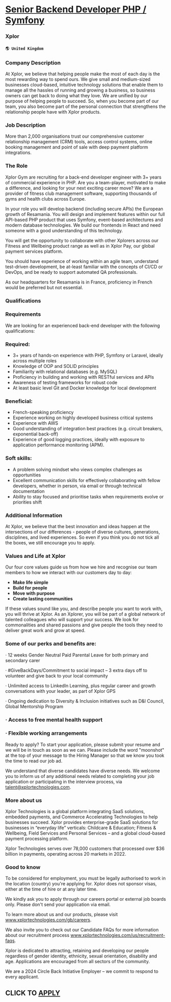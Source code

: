 # [Senior Backend Developer PHP / Symfony](https://www.remotewlb.com/apply/senior-backend-developer-php-symfony)  
### Xplor  
#### `🌎 United Kingdom`  

### Company Description

At Xplor, we believe that helping people make the most of each day is the most rewarding way to spend ours. We give small and medium-sized businesses cloud-based, intuitive technology solutions that enable them to manage all the hassles of running and growing a business, so business owners can get back to doing what they love. We are unified by our purpose of helping people to succeed. So, when you become part of our team, you also become part of the personal connection that strengthens the relationship people have with Xplor products.

### Job Description

More than 2,000 organisations trust our comprehensive customer relationship management (CRM) tools, access control systems, online booking management and point of sale with deep payment platform integrations.

### The Role

Xplor Gym are recruiting for a back-end developer engineer with 3+ years of commercial experience in PHP. Are you a team-player, motivated to make a difference, and looking for your next exciting career move? We are a provider of fitness club management software, supporting thousands of gyms and health clubs across Europe.

In your role you will develop backend (including secure APIs) the European growth of Resamania. You will design and implement features within our full API-based PHP product that uses Symfony, event-based architectures and modern database technologies. We build our frontends in React and need someone with a good understanding of this technology.

You will get the opportunity to collaborate with other Xplorers across our Fitness and Wellbeing product range as well as in Xplor Pay, our global payment services platform.

You should have experience of working within an agile team, understand test-driven development, be at-least familiar with the concepts of CI/CD or DevOps, and be ready to support automated QA professionals.

As our headquarters for Resamania is in France, proficiency in French would be preferred but not essential.

### Qualifications

### Requirements

We are looking for an experienced back-end developer with the following qualifications:

### Required:

  * 3+ years of hands-on experience with PHP, Symfony or Laravel, ideally across multiple roles
  * Knowledge of OOP and SOLID principles
  * Familiarity with relational databases (e.g. MySQL)
  * Proficiency in building and working with RESTful services and APIs
  * Awareness of testing frameworks for robust code
  * At least basic level Git and Docker knowledge for local development

### Beneficial:

  * French-speaking proficiency
  * Experience working on highly developed business critical systems
  * Experience with AWS
  * Good understanding of integration best practices (e.g. circuit breakers, exponential back-off)
  * Experience of good logging practices, ideally with exposure to application performance monitoring (APM).

### Soft skills:

  * A problem solving mindset who views complex challenges as opportunities
  * Excellent communication skills for effectively collaborating with fellow developers, whether in person, via email or through technical documentation
  * Ability to stay focused and prioritise tasks when requirements evolve or priorities shift

### Additional Information

At Xplor, we believe that the best innovation and ideas happen at the intersections of our differences - people of diverse cultures, generations, disciplines, and lived experiences. So even if you think you do not tick all the boxes, we still encourage you to apply.

### Values and Life at Xplor

Our four core values guide us from how we hire and recognise our team members to how we interact with our customers day to day:

  * **Make life simple**
  * **Build for people**
  * **Move with purpose**
  * **Create lasting communities**

If these values sound like you, and describe people you want to work with, you will thrive at Xplor. As an Xplorer, you will be part of a global network of talented colleagues who will support your success. We look for commonalities and shared passions and give people the tools they need to deliver great work and grow at speed.

### Some of our perks and benefits are:

· 12 weeks Gender Neutral Paid Parental Leave for both primary and secondary carer

· #GiveBackDays/Commitment to social impact – 3 extra days off to volunteer and give back to your local community

· Unlimited access to LinkedIn Learning, plus regular career and growth conversations with your leader, as part of Xplor GPS

· Ongoing dedication to Diversity & Inclusion initiatives such as D&I Council, Global Mentorship Program

### · Access to free mental health support

### · Flexible working arrangements

Ready to apply? To start your application, please submit your resume and we will be in touch as soon as we can. Please include the word "moonshot" at the top of your message to the Hiring Manager so that we know you took the time to read our job ad.

We understand that diverse candidates have diverse needs. We welcome you to inform us of any additional needs related to completing your job application or participating in the interview process, via talent@xplortechnologies.com.

### More about us

Xplor Technologies is a global platform integrating SaaS solutions, embedded payments, and Commerce Accelerating Technologies to help businesses succeed. Xplor provides enterprise-grade SaaS solutions for businesses in “everyday life” verticals: Childcare & Education; Fitness & Wellbeing, Field Services and Personal Services – and a global cloud-based payment processing platform.

Xplor Technologies serves over 78,000 customers that processed over $36 billion in payments, operating across 20 markets in 2022.

### Good to know

To be considered for employment, you must be legally authorised to work in the location (country) you're applying for. Xplor does not sponsor visas, either at the time of hire or at any later time.

We kindly ask you to apply through our careers portal or external job boards only. Please don't send your application via email.

To learn more about us and our products, please visit www.xplortechnologies.com/gb/careers.

We also invite you to check out our Candidate FAQs for more information about our recruitment process www.xplortechnologies.com/us/recruitment-faqs.

Xplor is dedicated to attracting, retaining and developing our people regardless of gender identity, ethnicity, sexual orientation, disability and age. Applications are encouraged from all sectors of the community.

We are a 2024 Circle Back Initiative Employer – we commit to respond to every applicant.

  
## CLICK TO [APPLY](https://www.remotewlb.com/apply/senior-backend-developer-php-symfony)

